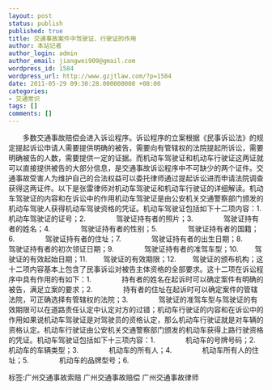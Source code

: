 ```yaml
---
layout: post
status: publish
published: true
title: 交通事故案件中驾驶证、行驶证的作用
author: 本站记者
author_login: admin
author_email: jiangwei909@gmail.com
wordpress_id: 1584
wordpress_url: http://www.gzjtlaw.com/?p=1584
date: 2011-05-29 09:30:28.000000000 +08:00
categories:
- 交通常识
tags: []
comments: []
---
```

　　多数交通事故赔偿会进入诉讼程序。诉讼程序的立案根据《民事诉讼法》的规定提起诉讼申请人需要提供明确的被告，需要向有管辖权的法院提起所诉讼，需要明确被告的人数，需要提供一定的证据。而机动车驾驶证和机动车行驶证这两证就可以直接提供被告的大部分信息，是交通事故诉讼程序中不可缺少的两个证件。交通事故受害人为维护自己的合法权益可以委托律师通过提起诉讼进而申请法院调查获得这两证件。以下是张雷律师对机动车驾驶证和机动车行驶证的详细解读。机动车驾驶证的内容和在诉讼中的作用机动车驾驶证是由公安机关交通警察部门颁发的机动车驾驶人获得机动车驾驶资格的凭证。机动车驾驶证包括如下十二项内容：1.　　　　 机动车驾驶证的证号；2.　　　　 驾驶证持有者的照片；3.　　　　 驾驶证持有者的姓名；4.　　　　 驾驶证持有者的性别；5.　　　　 驾驶证持有者的国籍；6.　　　　 驾驶证持有者的住址；7.　　　　 驾驶证持有者的出生日期；8.　　　　 驾驶证持有者的初次领证日期；9.　　　　 驾驶证持有者的准驾车型；10.　　 驾驶证的有效起始日期；11.　　 驾驶证的有效期限；12.　　 驾驶证的颁布机构；这十二项内容基本上包含了民事诉讼对被告主体资格的全部要求。这十二项在诉讼程序中具有作用的有如下：1.　　　　 持有者的姓名在起诉时可以确定案件有明确的被告，满足立案的要求；2.　　　　 持有者的住址在起诉时可以确定案件的管辖法院，可正确选择有管辖权的法院；3.　　　　 驾驶证的准驾车型与驾驶证的有效期限可以在道路责任认定中认定对方的过错；机动车行驶证的内容和在诉讼中的作用如果说机动车驾驶证是对驾驶员的资格认定，那么机动车行驶证就是对车辆的资格认定。机动车行驶证由公安机关交通警察部门颁发的机动车获得上路行驶资格的凭证。机动车驾驶证包括如下十三项内容：1.　　　　 机动车的号牌号码；2.　　　　 机动车的车辆类型；3.　　　　 机动车的所有人；4.　　　　 机动车所有人的住址；5.　　　　 机动车的品牌型号；6.标签:广州交通事故索赔 广州交通事故赔偿 广州交通事故律师
